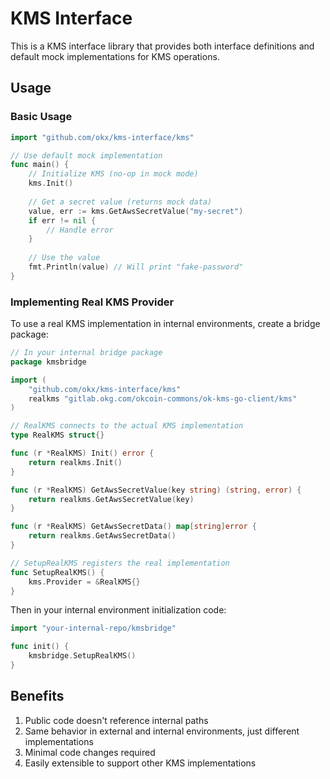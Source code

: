 # KMS Interface

This is a KMS interface library that provides both interface definitions and default mock implementations for KMS operations.

## Usage

### Basic Usage

```go
import "github.com/okx/kms-interface/kms"

// Use default mock implementation
func main() {
    // Initialize KMS (no-op in mock mode)
    kms.Init()
    
    // Get a secret value (returns mock data)
    value, err := kms.GetAwsSecretValue("my-secret")
    if err != nil {
        // Handle error
    }
    
    // Use the value
    fmt.Println(value) // Will print "fake-password"
}
```

### Implementing Real KMS Provider

To use a real KMS implementation in internal environments, create a bridge package:

```go
// In your internal bridge package
package kmsbridge

import (
    "github.com/okx/kms-interface/kms"
    realkms "gitlab.okg.com/okcoin-commons/ok-kms-go-client/kms"
)

// RealKMS connects to the actual KMS implementation
type RealKMS struct{}

func (r *RealKMS) Init() error {
    return realkms.Init()
}

func (r *RealKMS) GetAwsSecretValue(key string) (string, error) {
    return realkms.GetAwsSecretValue(key)
}

func (r *RealKMS) GetAwsSecretData() map[string]error {
    return realkms.GetAwsSecretData()
}

// SetupRealKMS registers the real implementation
func SetupRealKMS() {
    kms.Provider = &RealKMS{}
}
```

Then in your internal environment initialization code:

```go
import "your-internal-repo/kmsbridge"

func init() {
    kmsbridge.SetupRealKMS()
}
```

## Benefits

1. Public code doesn't reference internal paths
2. Same behavior in external and internal environments, just different implementations
3. Minimal code changes required
4. Easily extensible to support other KMS implementations 